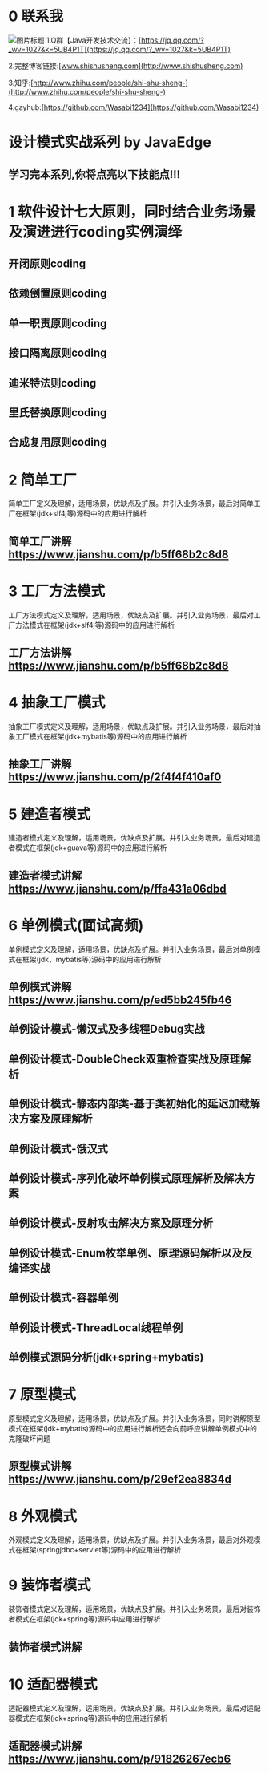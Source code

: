 # 0 联系我
![](https://uploadfiles.nowcoder.com/images/20190115/7380095_1547532658211_BBDEA09F9E1DC6A4BC8855C7B0BD7ED6 "图片标题") 
1.Q群【Java开发技术交流】：[https://jq.qq.com/?_wv=1027&k=5UB4P1T](https://jq.qq.com/?_wv=1027&k=5UB4P1T)

2.完整博客链接:[www.shishusheng.com](http://www.shishusheng.com)

3.知乎:[http://www.zhihu.com/people/shi-shu-sheng-](http://www.zhihu.com/people/shi-shu-sheng-)

4.gayhub:[https://github.com/Wasabi1234](https://github.com/Wasabi1234)

# 设计模式实战系列 by JavaEdge 
## 学习完本系列,你将点亮以下技能点!!!

# 1 软件设计七大原则，同时结合业务场景及演进进行coding实例演绎
## 开闭原则coding
## 依赖倒置原则coding
## 单一职责原则coding
## 接口隔离原则coding
## 迪米特法则coding
## 里氏替换原则coding
## 合成复用原则coding

# 2 简单工厂
简单工厂定义及理解，适用场景，优缺点及扩展。并引入业务场景，最后对简单工厂在框架(jdk+slf4j等)源码中的应用进行解析
## 简单工厂讲解 https://www.jianshu.com/p/b5ff68b2c8d8

# 3 工厂方法模式
工厂方法模式定义及理解，适用场景，优缺点及扩展。并引入业务场景，最后对工厂方法模式在框架(jdk+slf4j等)源码中的应用进行解析
## 工厂方法讲解 https://www.jianshu.com/p/b5ff68b2c8d8

# 4 抽象工厂模式
抽象工厂模式定义及理解，适用场景，优缺点及扩展。并引入业务场景，最后对抽象工厂模式在框架(jdk+mybatis等)源码中的应用进行解析
## 抽象工厂讲解 https://www.jianshu.com/p/2f4f4f410af0

# 5 建造者模式
建造者模式定义及理解，适用场景，优缺点及扩展。并引入业务场景，最后对建造者模式在框架(jdk+guava等)源码中的应用进行解析
## 建造者模式讲解 https://www.jianshu.com/p/ffa431a06dbd

# 6 单例模式(面试高频)
单例模式定义及理解，适用场景，优缺点及扩展。并引入业务场景，最后对单例模式在框架(jdk，mybatis等)源码中的应用进行解析
## 单例模式讲解 https://www.jianshu.com/p/ed5bb245fb46
## 单例设计模式-懒汉式及多线程Debug实战
## 单例设计模式-DoubleCheck双重检查实战及原理解析
## 单例设计模式-静态内部类-基于类初始化的延迟加载解决方案及原理解析
## 单例设计模式-饿汉式
## 单例设计模式-序列化破坏单例模式原理解析及解决方案
## 单例设计模式-反射攻击解决方案及原理分析
## 单例设计模式-Enum枚举单例、原理源码解析以及反编译实战
## 单例设计模式-容器单例
## 单例设计模式-ThreadLocal线程单例
## 单例模式源码分析(jdk+spring+mybatis)

# 7 原型模式
原型模式定义及理解，适用场景，优缺点及扩展。并引入业务场景，同时讲解原型模式在框架(jdk+mybatis)源码中的应用进行解析还会向前呼应讲解单例模式中的克隆破坏问题
## 原型模式讲解 https://www.jianshu.com/p/29ef2ea8834d

# 8 外观模式
外观模式定义及理解，适用场景，优缺点及扩展。并引入业务场景，最后对外观模式在框架(springjdbc+servlet等)源码中的应用进行解析

# 9 装饰者模式
装饰者模式定义及理解，适用场景，优缺点及扩展。并引入业务场景，最后对装饰者模式在框架(jdk+spring等)源码中应用进行解析
## 装饰者模式讲解

# 10 适配器模式
适配器模式定义及理解，适用场景，优缺点及扩展。并引入业务场景，最后对适配器模式在框架(jdk+spring等)源码中的应用进行解析
## 适配器模式讲解 https://www.jianshu.com/p/91826267ecb6
